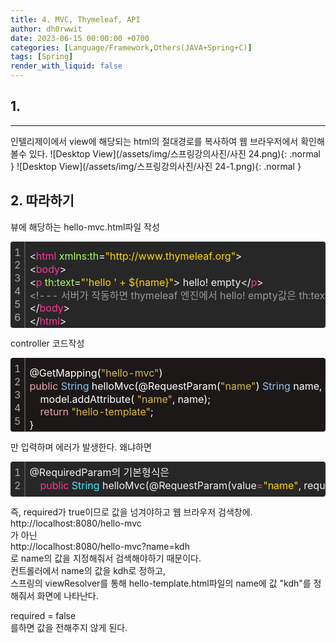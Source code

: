```yaml
---
title: 4. MVC, Thymeleaf, API
author: dh0rwwit
date: 2023-06-15 00:00:00 +0700
categories: [Language/Framework,Others(JAVA+Spring+C)]
tags: [Spring]
render_with_liquid: false
---
```


## 1. 
---
인텔리제이에서 view에 해당되는 html의 절대경로를 복사하여 웹 브라우저에서 확인해볼수 있다.
![Desktop View](/assets/img/스프링강의사진/사진 24.png){: .normal }
![Desktop View](/assets/img/스프링강의사진/사진 24-1.png){: .normal }

## 2. 따라하기
뷰에 해당하는 hello-mvc.html파일 작성
<div class="colorscripter-code" style="color:#f0f0f0;font-family:Consolas,font-size:'20px' ,'Liberation Mono', Menlo, Courier, monospace !important; position:relative !important;overflow:auto"><table class="colorscripter-code-table" style="margin:0;padding:0;border:none;background-color:#272727;border-radius:4px;" cellspacing="0" cellpadding="0"><tr><td style="padding:6px;border-right:2px solid #4f4f4f"><div style="margin:0;padding:0;word-break:normal;text-align:right;color:#aaa;font-family:Consolas,font-size:'20px' ,'Liberation Mono', Menlo, Courier, monospace !important;line-height:130%"><div style="line-height:130%">1</div><div style="line-height:130%">2</div><div style="line-height:130%">3</div><div style="line-height:130%">4</div><div style="line-height:130%">5</div><div style="line-height:130%">6</div></div></td><td style="padding:6px 0;text-align:left"><div style="margin:0;padding:0;color:#f0f0f0;font-family:Consolas,font-size:'20px' ,'Liberation Mono', Menlo, Courier, monospace !important;line-height:130%"><div style="padding:0 6px; white-space:pre; line-height:130%"><font color="#f0f0f0">&lt;</font><font color="#ff3399">html</font>&nbsp;<font color="#a8ff58">xmlns:th</font>=<font color="#ffd500">"http://www.thymeleaf.org"</font><font color="#a8ff58"></font><font color="#f0f0f0">&gt;</font></div><div style="padding:0 6px; white-space:pre; line-height:130%"><font color="#f0f0f0">&lt;</font><font color="#ff3399">body</font><font color="#f0f0f0">&gt;</font></div><div style="padding:0 6px; white-space:pre; line-height:130%"><font color="#f0f0f0">&lt;</font><font color="#ff3399">p</font>&nbsp;<font color="#a8ff58">th:text</font>=<font color="#ffd500">"'hello&nbsp;'&nbsp;+&nbsp;${name}"</font><font color="#a8ff58"></font><font color="#f0f0f0">&gt;</font>&nbsp;hello!&nbsp;empty<font color="#f0f0f0">&lt;</font><font color="#f0f0f0">/</font><font color="#ff3399">p</font><font color="#f0f0f0">&gt;</font></div><div style="padding:0 6px; white-space:pre; line-height:130%"><font color="#999999">&lt;!---&nbsp;서버가&nbsp;작동하면&nbsp;thymeleaf&nbsp;엔진에서&nbsp;hello!&nbsp;empty값은&nbsp;th:text의&nbsp;'hello&nbsp;'&nbsp;+&nbsp;${name}로&nbsp;치환된다.&nbsp;---&gt;</font></div><div style="padding:0 6px; white-space:pre; line-height:130%"><font color="#f0f0f0">&lt;</font><font color="#f0f0f0">/</font><font color="#ff3399">body</font><font color="#f0f0f0">&gt;</font></div><div style="padding:0 6px; white-space:pre; line-height:130%"><font color="#f0f0f0">&lt;</font><font color="#f0f0f0">/</font><font color="#ff3399">html</font><font color="#f0f0f0">&gt;</font></div></div><div style="text-align:right;margin-top:-13px;margin-right:5px;font-size:9px;font-style:italic"></div></td><td style="vertical-align:bottom;padding:0 2px 4px 0"></td></tr></table></div>

controller 코드작성
<div class="colorscripter-code" style="color:#FFFFFF;font-family:Consolas,font-size:'20px' ,'Liberation Mono', Menlo, Courier, monospace !important; position:relative !important;overflow:auto"><table class="colorscripter-code-table" style="margin:0;padding:0;border:none;background-color:#1C1818;border-radius:4px;" cellspacing="0" cellpadding="0"><tr><td style="padding:6px;border-right:2px solid #4f4f4f"><div style="margin:0;padding:0;word-break:normal;text-align:right;color:#aaa;font-family:Consolas,font-size:'20px' ,'Liberation Mono', Menlo, Courier, monospace !important;line-height:130%"><div style="line-height:130%">1</div><div style="line-height:130%">2</div><div style="line-height:130%">3</div><div style="line-height:130%">4</div><div style="line-height:130%">5</div></div></td><td style="padding:6px 0;text-align:left"><div style="margin:0;padding:0;color:#FFFFFF;font-family:Consolas,font-size:'20px' ,'Liberation Mono', Menlo, Courier, monospace !important;line-height:130%"><div style="padding:0 6px; white-space:pre; line-height:130%">@GetMapping(<font color="#DBB84A">"hello-mvc"</font>)</div><div style="padding:0 6px; white-space:pre; line-height:130%"><font color="#F1A5A5">public</font>&nbsp;<font color="#8AC7FD">String</font>&nbsp;helloMvc(@RequestParam(<font color="#DBB84A">"name"</font>)&nbsp;<font color="#8AC7FD">String</font>&nbsp;name,&nbsp;Model&nbsp;model)&nbsp;{</div><div style="padding:0 6px; white-space:pre; line-height:130%">&nbsp;&nbsp;&nbsp;&nbsp;model.addAttribute(&nbsp;<font color="#DBB84A">"name"</font>,&nbsp;name);</div><div style="padding:0 6px; white-space:pre; line-height:130%">&nbsp;&nbsp;&nbsp;&nbsp;<font color="#F1A5A5">return</font>&nbsp;<font color="#DBB84A">"hello-template"</font>;</div><div style="padding:0 6px; white-space:pre; line-height:130%">}</div></div><div style="text-align:right;margin-top:-13px;margin-right:5px;font-size:9px;font-style:italic"></div></td><td style="vertical-align:bottom;padding:0 2px 4px 0"></td></tr></table></div>
   
만 입력하며 에러가 발생한다. 왜냐하면
<div class="colorscripter-code" style="color:#f0f0f0;font-family:Consolas,font-size:'20px' ,'Liberation Mono', Menlo, Courier, monospace !important; position:relative !important;overflow:auto"><table class="colorscripter-code-table" style="margin:0;padding:0;border:none;background-color:#272727;border-radius:4px;" cellspacing="0" cellpadding="0"><tr><td style="padding:6px;border-right:2px solid #4f4f4f"><div style="margin:0;padding:0;word-break:normal;text-align:right;color:#aaa;font-family:Consolas,font-size:'20px' ,'Liberation Mono', Menlo, Courier, monospace !important;line-height:130%"><div style="line-height:130%">1</div><div style="line-height:130%">2</div></div></td><td style="padding:6px 0;text-align:left"><div style="margin:0;padding:0;color:#f0f0f0;font-family:Consolas,font-size:'20px' ,'Liberation Mono', Menlo, Courier, monospace !important;line-height:130%"><div style="padding:0 6px; white-space:pre; line-height:130%">@RequiredParam의&nbsp;기본형식은</div><div style="padding:0 6px; white-space:pre; line-height:130%">&nbsp;&nbsp;&nbsp;&nbsp;<font color="#ff3399">public</font>&nbsp;<font color="#4be6fa">String</font>&nbsp;helloMvc(@RequestParam(value<font color="#0086b3"></font><font color="#ff3399">=</font><font color="#ffd500">"name"</font>,&nbsp;required&nbsp;<font color="#0086b3"></font><font color="#ff3399">=</font>&nbsp;<font color="#c10aff">true</font>)&nbsp;<font color="#4be6fa">String</font>&nbsp;name,&nbsp;Model&nbsp;model)&nbsp;{&nbsp;...}</div></div></td><td style="vertical-align:bottom;padding:0 2px 4px 0"></td></tr></table></div>
   
즉, required가 true이므로 값을 넘겨야하고 웹 브라우저 검색창에.   
http://localhost:8080/hello-mvc   
가 아닌   
http://localhost:8080/hello-mvc?name=kdh   
로 name의 값을 지정해줘서 검색해야하기 때문이다.   
컨트롤러에서 name의 값을 kdh로 정하고,   
스프링의 viewResolver를 통해 hello-template.html파일의 name에 값 "kdh"를 정해줘서 화면에 나타난다.   

required = false   
를하면 값을 전해주지 않게 된다.